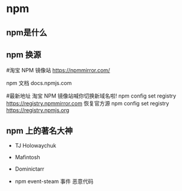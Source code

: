 # npm

## npm是什么

## npm 换源
#淘宝 NPM 镜像站
https://npmmirror.com/

npm 文档
docs.npmjs.com

#最新地址 淘宝 NPM 镜像站喊你切换新域名啦!
npm config set registry https://registry.npmmirror.com
恢复官方源
npm config set registry https://registry.npmjs.org

## npm 上的著名大神
- TJ Holowaychuk
- Mafintosh
- Dominictarr

- npm event-steam 事件 恶意代码

